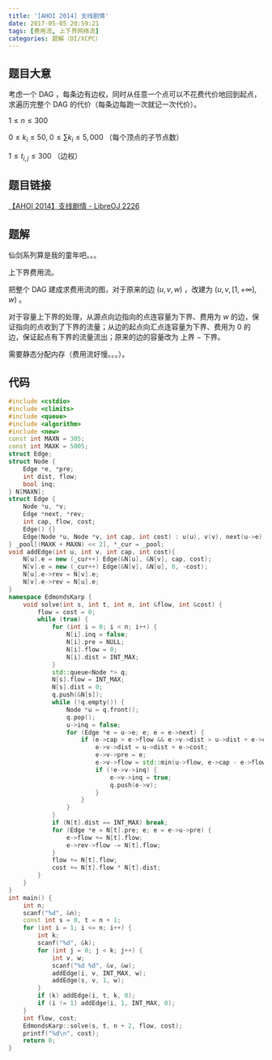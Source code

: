 ```yaml
---
title: '[AHOI 2014] 支线剧情'
date: 2017-05-05 20:59:21
tags: [费用流, 上下界网络流]
categories: 题解（OI/XCPC）
---
```


## 题目大意

考虑一个 DAG ，每条边有边权，同时从任意一个点可以不花费代价地回到起点，求遍历完整个 DAG 的代价（每条边每跑一次就记一次代价）。

$1 \leqslant n \leqslant 300$

$0 \leqslant k_i \leqslant 50, \; 0 \leqslant \sum k_i \leqslant 5,000$ （每个顶点的子节点数）

$1 \leqslant t_{i, j} \leqslant 300$ （边权）

## 题目链接

[【AHOI 2014】支线剧情 - LibreOJ 2226](https://loj.ac/problem/2226)

<!-- more -->

## 题解

仙剑系列算是我的童年吧。。。

上下界费用流。

把整个 DAG 建成求费用流的图，对于原来的边 $(u, v, w)$ ，改建为 $(u, v, [1, +\infty], w)$ 。

对于容量上下界的处理，从源点向边指向的点连容量为下界、费用为 $w$ 的边，保证指向的点收到了下界的流量；从边的起点向汇点连容量为下界、费用为 $0$ 的边，保证起点有下界的流量流出；原来的边的容量改为 上界 $-$ 下界。

需要静态分配内存（费用流好慢。。。）。

## 代码

```c++
#include <cstdio>
#include <climits>
#include <queue>
#include <algorithm>
#include <new>
const int MAXN = 305;
const int MAXK = 5005;
struct Edge;
struct Node {
    Edge *e, *pre;
    int dist, flow;
    bool inq;
} N[MAXN];
struct Edge {
    Node *u, *v;
    Edge *next, *rev;
    int cap, flow, cost;
    Edge() {}
    Edge(Node *u, Node *v, int cap, int cost) : u(u), v(v), next(u->e), cap(cap), flow(0), cost(cost) {}
} _pool[(MAXK + MAXN) << 2], *_cur = _pool;
void addEdge(int u, int v, int cap, int cost){
    N[u].e = new (_cur++) Edge(&N[u], &N[v], cap, cost);
    N[v].e = new (_cur++) Edge(&N[v], &N[u], 0, -cost);
    N[u].e->rev = N[v].e;
    N[v].e->rev = N[u].e;
}
namespace EdmondsKarp {
    void solve(int s, int t, int n, int &flow, int &cost) {
        flow = cost = 0;
        while (true) {
            for (int i = 0; i < n; i++) {
                N[i].inq = false;
                N[i].pre = NULL;
                N[i].flow = 0;
                N[i].dist = INT_MAX;
            }
            std::queue<Node *> q;
            N[s].flow = INT_MAX;
            N[s].dist = 0;
            q.push(&N[s]);
            while (!q.empty()) {
                Node *u = q.front();
                q.pop();
                u->inq = false;
                for (Edge *e = u->e; e; e = e->next) {
                    if (e->cap > e->flow && e->v->dist > u->dist + e->cost) {
                        e->v->dist = u->dist + e->cost;
                        e->v->pre = e;
                        e->v->flow = std::min(u->flow, e->cap - e->flow);
                        if (!e->v->inq) {
                            e->v->inq = true;
                            q.push(e->v);
                        }
                    }
                }
            }
            if (N[t].dist == INT_MAX) break;
            for (Edge *e = N[t].pre; e; e = e->u->pre) {
                e->flow += N[t].flow;
                e->rev->flow -= N[t].flow;
            }
            flow += N[t].flow;
            cost += N[t].flow * N[t].dist;
        }
    }
}
int main() {
    int n;
    scanf("%d", &n);
    const int s = 0, t = n + 1;
    for (int i = 1; i <= n; i++) {
        int k;
        scanf("%d", &k);
        for (int j = 0; j < k; j++) {
            int v, w;
            scanf("%d %d", &v, &w);
            addEdge(i, v, INT_MAX, w);
            addEdge(s, v, 1, w);
        }
        if (k) addEdge(i, t, k, 0);
        if (i != 1) addEdge(i, 1, INT_MAX, 0);
    }
    int flow, cost;
    EdmondsKarp::solve(s, t, n + 2, flow, cost);
    printf("%d\n", cost);
    return 0;
}
```